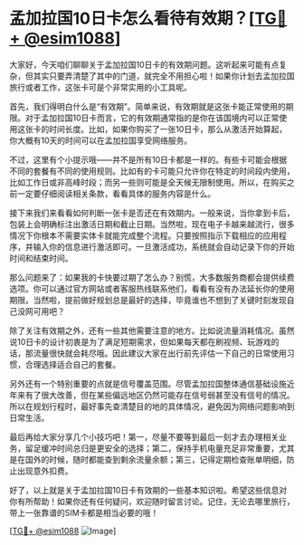 # 孟加拉国10日卡怎么看待有效期？[[TG💪+ @esim1088](https://t.me/s/esim1088)]

大家好，今天咱们聊聊关于孟加拉国10日卡的有效期问题。这听起来可能有点复杂，但其实只要弄清楚了其中的门道，就完全不用担心啦！如果你计划去孟加拉国旅行或者工作，这张卡可是个非常实用的小工具呢。

首先，我们得明白什么是“有效期”。简单来说，有效期就是这张卡能正常使用的期限。对于孟加拉国10日卡而言，它的有效期通常指的是你在该国境内可以正常使用这张卡的时间长度。比如，如果你购买了一张10日卡，那么从激活开始算起，你大概有10天的时间可以在孟加拉国享受网络服务。

不过，这里有个小提示哦——并不是所有10日卡都是一样的。有些卡可能会根据不同的套餐有不同的使用规则。比如有的卡可能只允许你在特定的时间段内使用，比如工作日或非高峰时段；而另一些则可能是全天候无限制使用。所以，在购买之前一定要仔细阅读相关条款，看看具体的服务内容是什么。

接下来我们来看看如何判断一张卡是否还在有效期内。一般来说，当你拿到卡后，包装上会明确标注出激活日期和截止日期。当然啦，现在电子卡越来越流行，很多情况下你根本不需要实体卡就能完成整个流程。只要按照指示下载相应的应用程序，并输入你的信息进行激活即可。一旦激活成功，系统就会自动记录下你的开始时间和结束时间。

那么问题来了：如果我的卡快要过期了怎么办？别慌，大多数服务商都会提供续费选项。你可以通过官方网站或者客服热线联系他们，看看有没有办法延长你的使用期限。当然啦，提前做好规划总是最好的选择，毕竟谁也不想到了关键时刻发现自己没网可用吧？

除了关注有效期之外，还有一些其他需要注意的地方。比如说流量消耗情况。虽然说10日卡的设计初衷是为了满足短期需求，但如果每天都在刷视频、玩游戏的话，那流量很快就会耗尽哦。因此建议大家在出行前先评估一下自己的日常使用习惯，合理选择适合自己的套餐。

另外还有一个特别重要的点就是信号覆盖范围。尽管孟加拉国整体通信基础设施近年来有了很大改善，但在某些偏远地区仍然可能存在信号弱甚至没有信号的情况。所以在规划行程时，最好事先查清楚目的地的具体情况，避免因为网络问题影响到日常生活。

最后再给大家分享几个小技巧吧！第一，尽量不要等到最后一刻才去办理相关业务，留足缓冲时间总归是更安全的选择；第二，保持手机电量充足非常重要，尤其是在国外的时候，随时都能查到剩余流量余额；第三，记得定期检查账单明细，防止出现意外扣费。

好了，以上就是关于孟加拉国10日卡有效期的一些基本知识啦。希望这些信息对你有所帮助！如果你还有任何疑问，欢迎随时留言讨论。记住，无论去哪里旅行，带上一张靠谱的SIM卡都是相当必要的哦！

[[TG💪+ @esim1088](https://t.me/s/esim1088) ![Image](https://i.postimg.cc/4NQfJmqS/Snipaste-2025-05-13-00-14-12.png)]